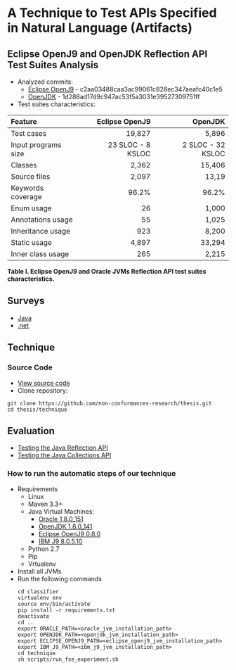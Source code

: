 # A Technique to Test APIs Specified in Natural Language (Artifacts)

## Eclipse OpenJ9 and OpenJDK Reflection API Test Suites Analysis
 
 * Analyzed commits:
   * [Eclipse OpenJ9](https://github.com/eclipse/openj9) - c2aa03488caa3ac99061c828ec347aeafc40c1e5
   * [OpenJDK](http://hg.openjdk.java.net/jdk8u) - 1d288ad17d9c947ac53f5a3031e39527309751ff
 * Test suites characteristics:


 | Feature 	 | Eclipse OpenJ9 | OpenJDK   |
 |:----------|---------------:|----------:|
 | Test cases | 19,827 | 5,896 |
 | Input programs size | 23 SLOC - 8 KSLOC | 2 SLOC - 32 KSLOC |
 | Classes | 2,362 | 15,406 |
 | Source files | 2,097 | 13,19 |
 | Keywords coverage | 96.2% | 96.2% |
 | Enum usage | 26 | 1,000 |         
 | Annotations usage | 55 | 1,025 |  
 | Inheritance usage | 923 | 8,200 | 
 | Static usage | 4,897 | 33,294 |
 | Inner class usage | 265 | 2,215 |

**Table I. Eclipse OpenJ9 and Oracle JVMs Reflection API test suites characteristics.**

## Surveys

 * [Java](surveys/java/README.md)
 * [.net](surveys/dotnet/README.md)

## Technique

### Source Code

 * [View source code](technique)
 * Clone repository:

 ```
 git clone https://github.com/non-conformances-research/thesis.git
 cd thesis/technique
 ```
 
## Evaluation

 * [Testing the Java Reflection API](reflection/README.md)
 * [Testing the Java Collections API](collections/README.md)

### How to run the automatic steps of our technique

 * Requirements
	* Linux
	* Maven 3.3+
	* Java Virtual Machines:
	  * [Oracle 1.8.0_151](https://www.oracle.com/technetwork/java/javase/downloads/java-archive-javase8-2177648.html)
	  * [OpenJDK 1.8.0_141](http://hg.openjdk.java.net/jdk8u/jdk8u/archive/jdk8u141-b15.tar.bz2)
	  * [Eclipse OpenJ9 0.8.0](https://github.com/AdoptOpenJDK/openjdk8-openj9-releases/releases/download/jdk8u162-b12_openj9-0.8.0/OpenJDK8-OPENJ9_x64_Linux_jdk8u162-b12_openj9-0.8.0.tar.gz)
	  * [IBM J9 8.0.5.10](https://www-01.ibm.com/support/docview.wss?uid=swg24042430#80510)
	* Python 2.7
	* Pip
	* Vrtualenv
 * Install all JVMs
 * Run the following commands
	```
	cd classifier
	virtualenv env
	source env/bin/activate
	pip install -r requirements.txt
	deactivate
	cd ..
	export ORACLE_PATH=<oracle_jvm_installation_path>
	export OPENJDK_PATH=<openjdk_jvm_installation_path>
	export ECLIPSE_OPENJ9_PATH=<eclipse_openj9_jvm_installation_path>
	export IBM_J9_PATH=<ibm_j9_jvm_installation_path>
	cd technique
	sh scripts/run_fse_experiment.sh
	
	```

